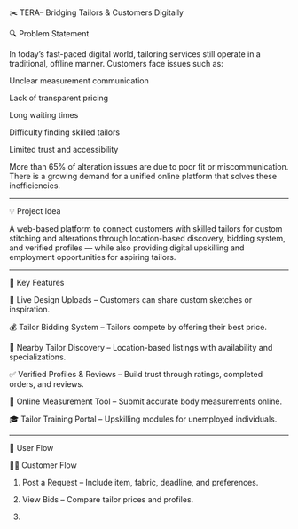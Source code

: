 ✂️ TERA– Bridging Tailors & Customers Digitally

🔍 Problem Statement

In today’s fast-paced digital world, tailoring services still operate in a traditional, offline manner. Customers face issues such as:

Unclear measurement communication

Lack of transparent pricing

Long waiting times

Difficulty finding skilled tailors

Limited trust and accessibility


More than 65% of alteration issues are due to poor fit or miscommunication. There is a growing demand for a unified online platform that solves these inefficiencies.


---

💡 Project Idea

A web-based platform to connect customers with skilled tailors for custom stitching and alterations through location-based discovery, bidding system, and verified profiles — while also providing digital upskilling and employment opportunities for aspiring tailors.


---

🚀 Key Features

🎨 Live Design Uploads – Customers can share custom sketches or inspiration.

💰 Tailor Bidding System – Tailors compete by offering their best price.

📍 Nearby Tailor Discovery – Location-based listings with availability and specializations.

✅ Verified Profiles & Reviews – Build trust through ratings, completed orders, and reviews.

📏 Online Measurement Tool – Submit accurate body measurements online.

🎓 Tailor Training Portal – Upskilling modules for unemployed individuals.



---

🔄 User Flow

🧍‍♂️ Customer Flow

1. Post a Request – Include item, fabric, deadline, and preferences.


2. View Bids – Compare tailor prices and profiles.
3.
